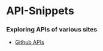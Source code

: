 # API-Snippets
### Exploring APIs of various sites

- [Github APIs](https://developer.github.com/v3)
